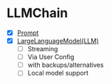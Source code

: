 # LLMChain

- [X] [Prompt](SystemPrompt.md)
- [X] [LargeLanguageModel(LLM)](LargeLanguageModel-LLM.md)
    - [ ] Streaming
    - [ ] Via User Config
    - [ ] with backups/alternatives
    - [ ] Local model support
